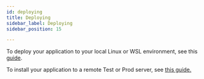```yaml
---
id: deploying
title: Deploying
sidebar_label: Deploying
sidebar_position: 15

---
```

To deploy your application to your local Linux or WSL environment, see this [guide](/creating-applications/getting-ready-to-develop/running-applications/gradle-deploy/).

To install your application to a remote Test or Prod server, see [this guide.](/creating-applications/getting-ready-to-develop/running-applications/options/manual-installation/)
